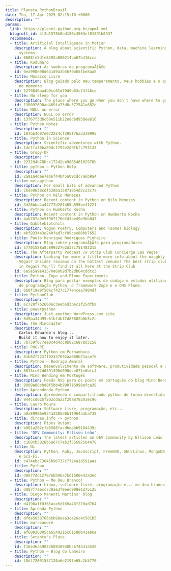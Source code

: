 ```yaml
---
title: Planeta PythonBrasil
date: Thu, 17 Apr 2025 02:15:10 +0000
description: ""
params:
  link: https://planet.python.org.br/opml.xml
  blogroll_id: 4f2d1578b8bd180c4563ef81891b0937
  recommends:
  - title: Artificial Intelligence in Motion
    description: A blog about scientific Python, data, machine learning and recommender
      systems.
    id: 0688fe5dfe8392a800214bb67b416cca
  - title: Kodumaro
    description: As sombras da programaÃ§Ã£o
    id: 0ea998e90d6b1d9a3b5679b65fbe8aa8
  - title: Mosaico Livre
    description: Blog guiado pelo meu temperamento, meus hobbies e o que me atrai
      no momento
    id: 1270846aa4b9cc01d79d9b83c74f46ce
  - title: No sleep for you
    description: The place where you go when you don't have where to go.
    id: 138092690ad469fa73d0c572541a682d
  - title: NULL on error
    description: NULL on error
    id: 13f67f3dbc69e511b22e8dbd958ee616
  - title: Python Notes
    description: ""
    id: 187bb4d07e072224cf395f76a3d39995
  - title: Python in Science
    description: Scientific adventures with Python.
    id: 1deffa30ba89dc1792e2d9fbfc793133
  - title: Grupy-DF
    description: ""
    id: 223294b76bcc17242e4986546102978b
  - title: python – Python Help
    description: ""
    id: 2a91a4dae7eb6f44b45a09cdc7a6b9a4
  - title: metapython
    description: For small bits of advanced Python
    id: 2bde9638cdf528ba15871854d2c23c7a
  - title: Python on Nilo Menezes
    description: Recent content in Python on Nilo Menezes
    id: 3d26bba4a44777d28f465a595be31221
  - title: Python on Humberto Rocha
    description: Recent content in Python on Humberto Rocha
    id: 4ab787a9e5f967176efd3ae49e9bb847
  - title: Gabbleblotchits
    description: Vogon Poetry, Computers and (some) biology
    id: 4bf933443e240fad7cf89cee80bb7652
  - title: Paulo Henrique Rodrigues Pinheiro
    description: Blog sobre programaÃ§Ã£o para programadores
    id: 57701528a0c899327e2d37c751482215
  - title: The Afterparty Podcast /w Strip Club Concierge Las Vegas!
    description: Looking for more a little more info about the naughty side of Las
      Vegas? Insider reviews on the hottest venues? The best strip clubs worth visiting
      in Vegas? You'll find it all here at the Strip Club
    id: 6a5e5a9e41570e6809d7b2db64cddcc3
  - title: Python, Zope and Plone Experiments
    description: Blog para postar exemplos de código e estudos utilizando a linguagem
      de programação Python, o framework Zope e o CMS Plone.
    id: 6b0f19e0f50acf427c177e4cea7904df
  - title: PythonClub
    description: ""
    id: 6c728f7b26606c3eeb5d3bec1f25dfba
  - title: powerpython
    description: Just another WordPress.com site
    id: 6d5ba34d95c61bf4b72d85882b0b5c2c
  - title: The Mindcaster
    description: |-
      Carlos Eduardo's blog...
      Build it now to enjoy it later.
    id: 7b759f077ee0c4d4cc0b02c6878d3158
  - title: PUG-PE
    description: Python em Pernambuco
    id: 81b82f223ff92337092aa088b71acef6
  - title: Python – Rodrigo Amaral
    description: Desenvolvimento de software, produtividade pessoal e o mundo ao redor
    id: 8613cc62d6591398d098dce071e6bfc4
  - title: Mind Bending em Portugês
    description: Feeds RSS para os posts em português do blog Mind Bending
    id: 9009a86cbd8f5bb4b990716998efca38
  - title: Aprendendo Python
    description: Aprendendo e compartilhando python de forma divertida :)
    id: 944ccd02bf202cda22f29a878203ec96
  - title: Lauro Moura
    description: Software Livre, programação, etc...
    id: a0a89906e934a2385e0b1f964a3ba738
  - title: dirceu.info -> python
    description: Pipes Output
    id: b001a202cfe6588facdbeabb9184439c
  - title: 'DEV Community: Ellison Leão'
    description: The latest articles on DEV Community by Ellison Leão (@ellisonleao).
    id: c168cb5828b5a67c7ab2f55692504478
  - title: Ni
    description: Python, Ruby, Javascript, FreeBSD, GNU/Linux, MongoDB, PostgreSQL
      e Sci-Fi.
    id: c474ebc73845b96737c7724a1d591aaa
  - title: Python
    description: ""
    id: d0077dd127676bb96a7bd1b00e42a3ed
  - title: Python – Me Deu Branco!
    description: Linux, software livre, programação e... me deu branco
    id: d087f7aecc738ae3f9eec998e1d75125
  - title: Diego Manenti Martins' blog
    description: ""
    id: d4190a1f0366aca5d169a48f27dad764
  - title: Aprenda Python
    description: ""
    id: dfde5638766b6b98aea3ca26c4c501b5
  - title: marrcandré
    description: ""
    id: ef60936005ca6540216c61580b41ab6e
  - title: Setanta's Place
    description: ""
    id: f16e36a4902260830940bc674441a520
  - title: Python – Blog do Lameiro
    description: ""
    id: f8df72091557120a6e219fe65c2b5770
---
```

